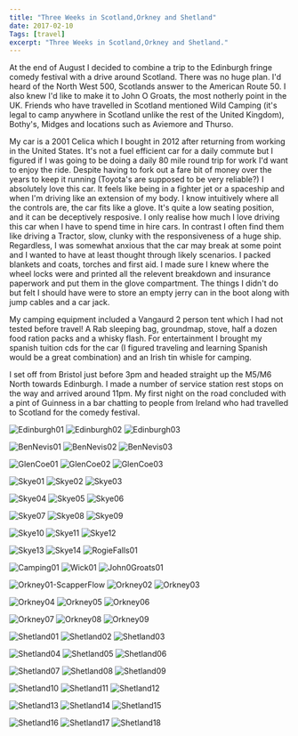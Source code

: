 ```yaml
---
title: "Three Weeks in Scotland,Orkney and Shetland"
date: 2017-02-10
Tags: [travel]
excerpt: "Three Weeks in Scotland,Orkney and Shetland."
---
```


At the end of August I decided to combine a trip to the Edinburgh fringe comedy festival with a drive around Scotland. There was no huge plan. I'd heard of
the North West 500, Scotlands answer to the American Route 50. I also knew I'd like to make it to John O Groats, the most notherly point in the UK. Friends who have travelled in Scotland mentioned Wild Camping (it's legal to camp anywhere in Scotland unlike the rest of the United Kingdom), Bothy's, Midges and locations such as Aviemore and Thurso.

My car is a 2001 Celica which I bought in 2012 after returning from working in the United States. It's not a fuel efficient car for a daily commute but I figured
if I was going to be doing a daily 80 mile round trip for work I'd want to enjoy the ride. Despite having to fork out a fare bit of money over the years to keep
it running (Toyota's are supposed to be very reliable?) I absolutely love this car. It feels like being in a fighter jet or a spaceship and when I'm driving like an extension of my body. I know intuitively where all the controls are, the car fits like a glove. It's quite a low seating position, and it can be deceptively resposive. I only realise how much I love driving this car when I have to spend time in hire cars. In contrast I often find them like driving a Tractor, slow, clunky with the responsiveness of a huge ship. Regardless, I was somewhat anxious that the car may break at some point and I wanted to have at least thought through likely scenarios. I packed blankets and coats, torches and first aid. I made sure I knew where the wheel locks were and printed all the relevent breakdown and insurance paperwork and put them in the glove compartment. The things I didn't do but felt I should have were to store an empty jerry can in the boot along with jump cables and a car jack.

My camping equipment included a Vangaurd 2 person tent which I had not tested before travel! A Rab sleeping bag, groundmap, stove, half a dozen food ration packs and a whisky flash. For entertainment I brought my spanish tuition cds for the car (I figured traveling and learning Spanish would be a great combination) and an Irish tin whisle for camping.

I set off from Bristol just before 3pm and headed straight up the M5/M6 North towards Edinburgh. I made a number of service station rest stops on the way and arrived around 11pm. My first night on the road concluded with a pint of Guinness in a bar chatting to people from Ireland who had travelled to Scotland for the
comedy festival.  

![Edinburgh01](/images/photograph/Edinburgh01.png "Edinburgh01")
![Edinburgh02](/images/photograph/Edinburgh02.png "Edinburgh02")
![Edinburgh03](/images/photograph/Edinburgh03.png "Edinburgh03")

![BenNevis01](/images/photograph/BenNevis01.png "BenNevis01")
![BenNevis02](/images/photograph/BenNevis02.png "BenNevis02")
![BenNevis03](/images/photograph/BenNevis03.png "BenNevis03")

![GlenCoe01](/images/photograph/GlenCoe01.png "GlenCoe01")
![GlenCoe02](/images/photograph/GlenCoe02.png "GlenCoe02")
![GlenCoe03](/images/photograph/GlenCoe03.png "GlenCoe03")

![Skye01](/images/photograph/Skye01.png "Skye01")
![Skye02](/images/photograph/Skye02.png "Skye02")
![Skye03](/images/photograph/Skye03.png "Skye03")

![Skye04](/images/photograph/Skye04.png "Skye04")
![Skye05](/images/photograph/Skye05.png "Skye05")
![Skye06](/images/photograph/Skye06.png "Skye06")

![Skye07](/images/photograph/Skye07.png "Skye07")
![Skye08](/images/photograph/Skye08.png "Skye08")
![Skye09](/images/photograph/Skye09.png "Skye09")

![Skye10](/images/photograph/Skye10.png "Skye10")
![Skye11](/images/photograph/Skye11.png "Skye11")
![Skye12](/images/photograph/Skye12.png "Skye12")

![Skye13](/images/photograph/Skye13.png "Skye13")
![Skye14](/images/photograph/Skye14.png "Skye14")
![RogieFalls01](/images/photograph/RogieFalls01.png "RogieFalls01")

![Camping01](/images/photograph/Camping01.png "Camping01")
![Wick01](/images/photograph/Wick01.png "Wick01")
![John0Groats01](/images/photograph/John0Groats01.png "John0Groats01")

![Orkney01-ScapperFlow](/images/photograph/Orkney01-ScapperFlow.png "Orkney01-ScapperFlow")
![Orkney02](/images/photograph/Orkney02.png "Orkney02")
![Orkney03](/images/photograph/Orkney03.png "Orkney03")

![Orkney04](/images/photograph/Orkney04.png "Orkney04")
![Orkney05](/images/photograph/Orkney05.png "Orkney05")
![Orkney06](/images/photograph/Orkney06.png "Orkney06")

![Orkney07](/images/photograph/Orkney07.png "Orkney07")
![Orkney08](/images/photograph/Orkney08.png "Orkney08")
![Orkney09](/images/photograph/Orkney09.png "Orkney09")

![Shetland01](/images/photograph/Shetland01.png "Shetland01")
![Shetland02](/images/photograph/Shetland02.png "Shetland02")
![Shetland03](/images/photograph/Shetland03.png "Shetland03")

![Shetland04](/images/photograph/Shetland04.png "Shetland04")
![Shetland05](/images/photograph/Shetland05.png "Shetland05")
![Shetland06](/images/photograph/Shetland06.png "Shetland06")

![Shetland07](/images/photograph/Shetland07.png "Shetland07")
![Shetland08](/images/photograph/Shetland08.png "Shetland08")
![Shetland09](/images/photograph/Shetland09.png "Shetland09")

![Shetland10](/images/photograph/Shetland10.png "Shetland10")
![Shetland11](/images/photograph/Shetland11.png "Shetland11")
![Shetland12](/images/photograph/Shetland12.png "Shetland12")

![Shetland13](/images/photograph/Shetland13.png "Shetland13")
![Shetland14](/images/photograph/Shetland14.png "Shetland14")
![Shetland15](/images/photograph/Shetland15.png "Shetland15")

![Shetland16](/images/photograph/Shetland16.png "Shetland16")
![Shetland17](/images/photograph/Shetland17.png "Shetland17")
![Shetland18](/images/photograph/Shetland18.png "Shetland18")
